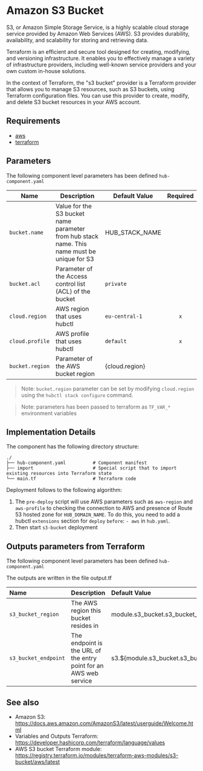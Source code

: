 #  Amazon S3 Bucket

S3, or Amazon Simple Storage Service, is a highly scalable cloud storage service provided by Amazon Web Services (AWS). S3 provides durability, availability, and scalability for storing and retrieving data.

Terraform is an efficient and secure tool designed for creating, modifying, and versioning infrastructure. It enables you to effectively manage a variety of infrastructure providers, including well-known service providers and your own custom in-house solutions.

In the context of Terraform, the "s3 bucket" provider is a Terraform provider that allows you to manage S3 resources, such as S3 buckets, using Terraform configuration files. You can use this provider to create, modify, and delete S3 bucket resources in your AWS account.

## Requirements

* [aws](https://aws.amazon.com/)
* [terraform](https://www.terraform.io/)

## Parameters

The following component level parameters has been defined `hub-component.yaml`

| Name            | Description                                                                                 | Default Value   | Required |
|-----------------|---------------------------------------------------------------------------------------------|-----------------|:--------:|
| `bucket.name`   | Value for the S3 bucket name parameter from hub stack name. This name must be unique for S3 | HUB_STACK_NAME  |          |
| `bucket.acl `   | Parameter of the Access control list (ACL) of the bucket                                    | `private`       |          |
| `cloud.region`  | AWS region that uses hubctl                                                                 | `eu-central-1`  |   `x`    |
| `cloud.profile` | AWS profile that uses hubctl                                                                | `default`       |   `x`    |
| `bucket.region` | Parameter of the AWS bucket region                                                          | {cloud.region}  |          |

> Note: `bucket.region` parameter can be set by modifying `cloud.region` using the `hubctl stack configure` command.

> Note: parameters has been passed to terraform as `TF_VAR_*` environment variables


## Implementation Details

The component has the following directory structure:

```text
./
├── hub-component.yaml          # Component manifest
├── import                      # Special script that to import existing resources into Terraform state
└── main.tf                     # Terraform code
```

Deployment follows to the following algorithm:

1. The `pre-deploy` script will use AWS parameters such as `aws-region` and `aws-profile` to checking the connection to AWS and presence of Route 53 hosted zone for `HUB_DOMAIN_NAME`. To do this, you need to add a hubctl `extensions` section for `deploy` `before`: `- aws` in  `hub.yaml`.
3. Then start `s3-bucket` deployment

## Outputs parameters from Terraform

The following component level parameters has been defined `hub-component.yaml`

The outputs are written in the file output.tf

| Name                 | Description                                                       | Default Value                                         |
|:---------------------|:------------------------------------------------------------------|:------------------------------------------------------|
| `s3_bucket_region`   | The AWS region this bucket resides in                             | module.s3_bucket.s3_bucket_region                     |
| `s3_bucket_endpoint` | The endpoint is the URL of the entry point for an AWS web service | s3.${module.s3_bucket.s3_bucket_region}.amazonaws.com |


## See also

* Amazon S3: <https://docs.aws.amazon.com/AmazonS3/latest/userguide/Welcome.html>
* Variables and Outputs Terraform: <https://developer.hashicorp.com/terraform/language/values>
* AWS S3 bucket Terraform module: <https://registry.terraform.io/modules/terraform-aws-modules/s3-bucket/aws/latest>
